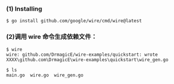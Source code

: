 ### (1) Installing
```
$ go install github.com/google/wire/cmd/wire@latest
```

### (2)调用 wire 命令生成依赖文件：
```
$ wire
wire: github.com/DrmagicE/wire-examples/quickstart: wrote XXXX\github.com\DrmagicE\wire-examples\quickstart\wire_gen.go

$ ls
main.go  wire.go  wire_gen.go
```